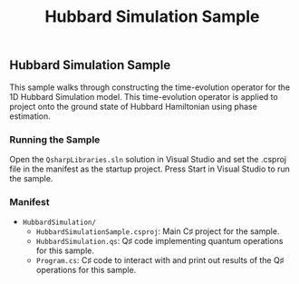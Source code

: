 ﻿---
title: "Hubbard Simulation Sample"
---

## Hubbard Simulation Sample ##

This sample walks through constructing the time-evolution operator for the 1D Hubbard Simulation model. This time-evolution operator is applied to project onto the ground state of Hubbard Hamiltonian using phase estimation. 

### Running the Sample ###

Open the `QsharpLibraries.sln` solution in Visual Studio and set the .csproj file in the manifest as the startup project.
Press Start in Visual Studio to run the sample.

### Manifest ###

- `HubbardSimulation/`
  - `HubbardSimulationSample.csproj`: Main C♯ project for the sample.
  - `HubbardSimulation.qs`: Q♯ code implementing quantum operations for this sample.
  - `Program.cs`: C♯ code to interact with and print out results of the Q♯ operations for this sample.
